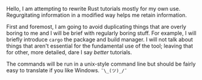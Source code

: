 Hello, I am attempting to rewrite Rust tutorials mostly for my own use. Regurgitating information in a modified way helps me retain information.

First and foremost, I am going to avoid duplicating things that are overly boring to me and I will be brief with regularly boring stuff. For example, I will briefly introduce `cargo` the package and build manager. I will not talk about things that aren't essential for the fundamental use of the tool; leaving that for other, more detailed, dare I say *better* tutorials.

The commands will be run in a unix-style command line but should be fairly easy to translate if you like Windows. ``¯\_(ツ)_/¯``

